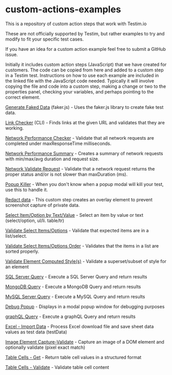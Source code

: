 # custom-actions-examples
This is a repository of custom action steps that work with Testim.io

These are not officially supported by Testim, but rather examples to try and modify to fit your specific test cases. 

If you have an idea for a custom action example feel free to submit a GitHub issue. 

Initially it includes custom action steps (JavaScript) that we have created for customers. The code can be copied from here and added to a custom step in a Testim test. Instructions on how to use each example are included in the linked file with the JavaScript code needed. Typically it will involve copying the file and code into a custom step, making a change or two to the properties panel, checking your variables, and perhaps pointing to the correct element. 

[Generate Faked Data](https://github.com/testimio/custom-actions-examples/blob/main/testim-created/Generate-Faked-Data.js) (faker.js) - Uses the faker.js library to create fake test data. 

[Link Checker](https://github.com/testimio/custom-actions-examples/blob/main/testim-created/link-checker.js) (CLI) - Finds links at the given URL and validates that they are working. 

[Network Performance Checker](https://github.com/testimio/custom-actions-examples/blob/main/testim-created/network-performance-checker.js) - Validate that all network requests are completed under maxResponseTime milliseconds. 

[Network Performance Summary](https://github.com/testimio/custom-actions-examples/blob/main/testim-created/network-performance-summary.js) - Creates a summary of network requests with min/max/avg duration and request size. 

[Network Validate Request](https://github.com/testimio/custom-actions-examples/blob/main/testim-created/network-validate.js) - Validate that a network request returns the proper status and/or is not slower than maxDuration (ms).

[Popup Killer](https://github.com/testimio/custom-actions-examples/blob/main/testim-created/popup-killer.js) - When you don't know when a popup modal will kill your test, use this to handle it.

[Redact data](https://github.com/testimio/custom-actions-examples/blob/main/testim-created/Redact-data.js) - This custom step creates an overlay element to prevent screenshot capture of private data.

[Select Item/Option by Text/Value](https://github.com/testimio/custom-actions-examples/blob/main/testim-created/select-by-text.js) - Select an item by value or text (select/option, ul/li. table/tr)

[Validate Select Items/Options](https://github.com/testimio/custom-actions-examples/blob/main/testim-created/validate-select-items.js) - Validate that expected items are in a list/select.

[Validate Select Items/Options Order](https://github.com/testimio/custom-actions-examples/blob/main/testim-created/select-order-validate.js) - Validates that the items in a list are sorted properly.

[Validate Element Computed Style(s)](https://github.com/testimio/custom-actions-examples/blob/main/testim-created/validate-computed-style.js) - Validate a superset/subset of style for an element

[SQL Server Query](https://github.com/testimio/custom-actions-examples/blob/main/testim-created/sqlserver-query.js) - Execute a SQL Server Query and return results

[MongoDB Query](https://github.com/testimio/custom-actions-examples/blob/main/testim-created/mongodb-query.js) - Execute a MongoDB Query and return results

[MySQL Server Query](https://github.com/testimio/custom-actions-examples/blob/main/testim-created/mysql-query.js) - Execute a MySQL Query and return results

[Debug Popup](https://github.com/testimio/custom-actions-examples/blob/main/testim-created/debug-popup.js) - Displays <message> in a modal popup window for debugging purposes

[graphQL Query](https://github.com/testimio/custom-actions-examples/blob/main/testim-created/graphQL-query.js) - Execute a graphQL Query and return results

[Excel - Import Data](https://github.com/testimio/custom-actions-examples/blob/main/testim-created/excel-import-data.js) - Process Excel download file and save sheet data values as test data (testData)

[Image Element Capture-Validate](https://github.com/testimio/custom-actions-examples/blob/main/testim-created/image-element-capture-validate.js) - Capture an image of a DOM element and optionally validate (pixel exact match)

[Table Cells - Get](https://github.com/testimio/custom-actions-examples/blob/main/testim-created/table-cells-get.js) - Return table cell values in a structured format

[Table Cells - Validate](https://github.com/testimio/custom-actions-examples/blob/main/testim-created/table-cells-validate.js) - Validate table cell content

